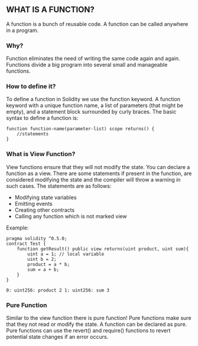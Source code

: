 ## **WHAT IS A FUNCTION?**
A function is a bunch of reusable code.
A function can be called anywhere in a program.
### **Why?**
Function eliminates the need of writing the same code again and again.
Functions divide a big program into several small and manageable functions.
### **How to define it?**
To define a function in Solidity we use the function keyword.
A function keyword with a unique function name, a list of parameters (that might be empty), and a statement block surrounded by curly braces.
The basic syntax to define a function is:
```
function function-name(parameter-list) scope returns() {    
	//statements 
}
```
### **What is View Function?**
View functions ensure that they will not modify the state.
You can declare a function as a view.
There are some statements if present in the function, are considered modifying the state and the compiler will throw a warning in such cases.
The statements are as follows:
* Modifying state variables
* Emitting events
* Creating other contracts
* Calling any function which is not marked view

Example:
```
pragma solidity ^0.5.0; 
contract Test {    
	function getResult() public view returns(uint product, uint sum){       
		uint a = 1; // local variable       
		uint b = 2;       
		product = a * b;       
		sum = a + b;     
	} 
}
```
`0: uint256: product 2 1: uint256: sum 3`
### **Pure Function**
Similar to the view function there is pure function!
Pure functions make sure that they not read or modify the state.
A function can be declared as pure.
Pure functions can use the revert() and require() functions to revert potential state changes if an error occurs.